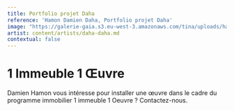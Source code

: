 ```yaml
---
title: Portfolio projet Daha
reference: 'Hamon Damien Daha, Portfolio projet Daha'
image: "https://galerie-gaia.s3.eu-west-3.amazonaws.com/tina/uploads/hamon-damien-daha/GAIÌ\x88A STUDIO FICHE DAHA_page-0001.jpg"
artist: content/artists/daha-daha.md
contextual: false
---
```


# 1 Immeuble 1 Œuvre

Damien Hamon vous intéresse pour installer une œuvre dans le cadre du  programme immobilier 1 immeuble 1 Oeuvre ? Contactez-nous.
